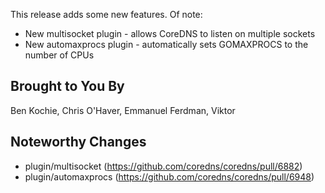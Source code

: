 
This release adds some new features.  Of note:
* New multisocket plugin - allows CoreDNS to listen on multiple sockets
* New automaxprocs plugin - automatically sets GOMAXPROCS to the number of CPUs

## Brought to You By

Ben Kochie,
Chris O'Haver,
Emmanuel Ferdman,
Viktor


## Noteworthy Changes

* plugin/multisocket (https://github.com/coredns/coredns/pull/6882)
* plugin/automaxprocs (https://github.com/coredns/coredns/pull/6948)
